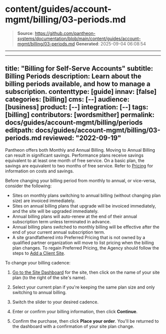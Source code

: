 # content/guides/account-mgmt/billing/03-periods.md

> **Source**: https://github.com/pantheon-systems/documentation/blob/main/content/guides/account-mgmt/billing/03-periods.md
> **Generated**: 2025-09-04 06:08:54

---

---
title: "Billing for Self-Serve Accounts"
subtitle: Billing Periods
description: Learn about the billing periods available, and how to manage a subscription.
contenttype: [guide]
innav: [false]
categories: [billing]
cms: [--]
audience: [business]
product: [--]
integration: [--]
tags: [billing]
contributors: [wordsmither]
permalink: docs/guides/account-mgmt/billing/periods
editpath: docs/guides/account-mgmt/billing/03-periods.md
reviewed: "2022-09-19"
---

Pantheon offers both Monthly and Annual Billing. Moving to Annual Billing can result in significant savings. Performance plans receive savings equivalent to at least one month of free service. On a basic plan, the savings are equivalent to two months of free service. Refer to [Pricing](/guides/account-mgmt/plans/pricing) for information on costs and savings.

Before changing your billing period from monthly to annual, or vice-versa, consider the following:

 - Sites on monthly plans switching to annual billing (without changing plan size) are invoiced immediately.
 - Sites on annual billing plans that upgrade will be invoiced immediately, and the site will be upgraded immediately.
 - Annual billing plans will auto-renew at the end of their annual subscription term unless terminated in advance.
 - Annual billing plans switched to monthly billing will be effective after the end of your current annual subscription term.
 - A site grandfathered into Preferred Pricing that is not owned by a qualified partner organization will move to list pricing when the billing plan changes. To regain Preferred Pricing, the Agency should follow the steps to [Add a Client Site](/guides/account-mgmt/workspace-sites-teams/sites#create-a-site).

To change your billing cadence:

1. [Go to the Site Dashboard](/guides/account-mgmt/workspace-sites-teams/sites#site-dashboard) for the site, then click on the name of your site plan (to the right of the site's name).

1. Select your current plan if you're keeping the same plan size and only switching to annual billing.

1. Switch the slider to your desired cadence.

1. Enter or confirm your billing information, then click **Continue**.

1. Confirm the purchase, then click **Place your order**. You'll be returned to the dashboard with a confirmation of your site plan change.
